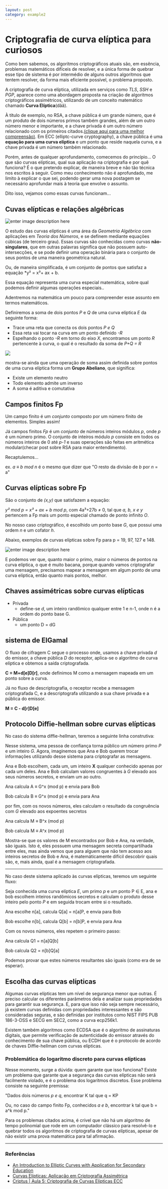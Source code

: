 ```yaml
---
layout: post
category: example2
---
```


# Criptografia de curva elíptica para curiosos

Como bem sabemos, os algoritmos criptográficos atuais são, em essência, problemas matemáticos difíceis de resolver, e  a única forma de quebrar esse tipo de sistema é por intermédio de alguns outros algoritmos que tentem resolver, da forma mais eficiente possível, o problema proposto.

A criptografia de curva elíptica, utilizada em serviços como *TLS*, *SSH* e *PGP*, aparece como uma abordagem proposta na criação de algoritmos criptográficos assimétricos, utilizando de um conceito matemático chamado **Curva Elíptica**(dãã).

À título de exemplo, no RSA, a chave pública é um grande número, que é um produto de dois números primos também grandes, além de um outro número menor e importante, e a chave privada é um outro número relacionado com os primeiros citados.[(clique aqui para uma melhor compreensão)](https://lynfs.github.io/rsa-para-curiosos.html). Em ECC (elliptc-curve cryptography), a chave pública é uma **equação para uma curva elíptica** e um ponto que reside naquela curva, e a chave privada é um número também relacionado.

Porém, antes de qualquer aprofundamento, comecemos do princípio... O que são curvas elípticas, qual sua aplicação na criptografia e por quê funciona? É o que pretendo explicar, de maneira breve e não tão técnica nos escritos à seguir. Como meu conhecimento não é aprofundado, me limito à explicar o que sei, podendo gerar uma nova postagem se necessário aprofundar mais à teoria que envolve o assunto. 

Dito isso, vejamos como essas curvas funcionam...

## Cuvas elípticas e relações algébricas

![enter image description here](https://upload.wikimedia.org/wikipedia/commons/thumb/c/c1/ECClines.svg/1920px-ECClines.svg.png)

O estudo das curvas elípticas é uma área da *Geometria Algébrica* com aplicações em *Teoria dos Números*, e se definem mediante equações cúbicas (de terceiro grau). Essas curvas são conhecidas como curvas **não-singulares**, que em outras palavras significa que não possuem auto-intersecções, e se pode definir uma operação binária para o conjunto de seus pontos de uma maneira geométrica natural.

Ou, de maneira simplificada, é um conjunto de pontos que satisfaz a equação *y² = x³+ ax + b.

Essa equação representa uma curva especial matemática, sobre qual podemos definir algumas operações especiais..


Adentremos na matemática um pouco para compreender esse assunto em termos matemáticos.

Definiremos a soma de dois pontos *P* e *Q* de uma curva elíptica *E* da seguinte forma:

* Trace uma reta que conecta os dois pontos *P e Q*
* Essa reta vai tocar na curva em um ponto definido *-R*
* Espelhando o ponto *-R* em torno do eixo *X*, encontramos um ponto *R* pertencente à curva, o qual é o resultado da soma de *P+Q = R*

![](https://www.researchgate.net/profile/Tabassum-Ara-2/publication/326009351/figure/fig1/AS:642029855977473@1530083254406/Point-Addition-on-the-Elliptic-Curve-18.png)

mostra-se ainda que uma operação de soma assim definida sobre pontos de uma curva elíptica forma um **Grupo Abeliano**, que significa:

* Existe um elemento neutro
* Todo elemento admite um inverso
* A soma é aditiva e comutativa

## Campos finitos Fp

Um campo finito é um *conjunto* composto por um número finito de elementos. Simples assim!

Já campos finitos *Fp* é um *conjunto* de números inteiros módulos *p*, onde *p* é um número primo. O conjunto de inteiros módulo *p* consiste em todos os números inteiros de 0 até *p-1* e suas operações são feitas em aritmética modular(checar post sobre RSA para maior entendimento).

Recaptulemos...

ex. *a ≡ b mod n* é o mesmo que dizer que "O resto da divisão de *b* por *n* = a"

## Curvas elípticas sobre Fp

São o conjunto de *(x,y)* que satisfazem a equação:

*y² mod p = x³ + ax + b mod p*, com  4a³+27b ≠ 0, tal que *a, b, x e y* pertencem a Fp mais um ponto especial chamado de ponto infinito *O*.

No nosso caso criptográfico, é escolhido um ponto base *G*, que possui uma ordem *n* e um cofator *h*.

Abaixo, exemplos de curvas elípticas sobre Fp para  p = 19, 97, 127 e 148.

![enter image description here](https://miro.medium.com/max/1216/0*7cfE3-WGOzLAI8EP.png)

E podemos ver que, quanto maior o primo, maior o números de pontos na curva elíptica, o que é muito bacana, porque quando vamos criptografar uma mensagem, precisamos mapear a mensagem em algum ponto de uma curva elíptica, então quanto mais pontos, melhor.


## Chaves assimétricas sobre curvas elípticas

* Privada
	* define-se *d*, um inteiro randômico qualquer entre 1 e n-1, onde n é a ordem do ponto base G.
* Pública
	* um ponto D = dG
	
## sistema de ElGamal

O fluxo de cifragem C segue o processo onde, usamos a chave privada *d* do emissor, a chave pública *D* do receptor,  aplica-se o algoritmo de curva elíptica e obtemos a saída criptografada.

**C = M+d[e]D[r]**, onde definimos M como a mensagem mapeada em um ponto sobre a curva.

Já no fluxo de descriptografia, o receptor recebe a mensagem criptografada C, e a descriptografa utilizando a sua chave privada e a pública do emissor.

**M = C - d[r]D[e]**

## Protocolo Diffie-hellman sobre curvas elípticas

No caso do sistema diffie-hellman, teremos a seguinte linha construtiva:

Nesse sistema, uma pessoa de confiança torna público um número primo *P* e um inteiro *G*. Agora, imaginemos que Ana e Bob querem trocar informações utilizando desse sistema para criptografar as mensagens.

Ana e Bob escolhem, cada um, um inteiro **X** qualquer conhecido apenas por cada um deles. Ana e Bob calculam valores congruentes à *G* elevado aos seus números secretos, e enviam um ao outro.

Ana calcula A ≡ G^x (mod p) e envia para Bob

Bob calcula B ≡ G^x (mod p) e envia para Ana

por fim, com os novos números, eles calculam o resultado da congruência com *G* elevado aos expoentes secretos

Ana calcula M ≡ B^x (mod p)

Bob calcula M ≡ A^x (mod p)

Mostra-se que os valores de M encontrados por Bob e Ana, na verdade, são iguais. Isto é, eles possuem uma mensagem secreta compartilhada entre eles, mas ainda vemos que para alguem que não tem acesso aos inteiros secretos de Bob e Ana, é matemáticamente difícil descobrir quais são, e, mais ainda, qual é a mensagem criptografada.

---

No caso deste sistema aplicado às curvas elípticas, teremos um seguinte fluxo:

Seja conhecida uma curva elíptica *E*, um primo *p* e um ponto P ∈ E, ana e bob escolhem inteiros randômicos secretos e calculam o produto desse inteiro pelo ponto *P* e em seguida trocam entre si o resultado.

Ana escolhe n[a], calcula Q[a] = n[a]P, e envia para Bob

Bob escolhe n[b], calcula Q[b] = n[b]P, e envia para Ana

Com os novos números, eles repetem o primeiro passo:

Ana calcula Q1 = n[a]Q[b]

Bob calcula Q2 = n[b]Q[a]

Podemos provar que estes números resultantes são iguais (como era de se esperar).

## Escolha das curvas elípticas

Algumas curvas elípticas tem um nível de segurança menor que outras. É preciso calcular os diferentes parâmetros dela e analizar suas propriedades para garantir sua segurança. E, para que isso não seja sempre necessário, já existem curvas definidas com propriedades interessantes e são consideradas seguras, e são definidas por institutos como NIST FIPS PUB 186-3-DSS e SECG em SEC2, como a curva ecp256k1.

Existem também algoritmos como ECDSA que é o algoritmo de assinaturas digitais, que permite verificação de autenticidade do emissor através do conhecimento de sua chave pública, ou ECDH que é o protocolo de acordo de chaves Diffie-hellman com curvas elípticas.

### Problemática do logaritmo discreto para curvas elípticas

Nesse momento, surge a dúvida: quem garante que isso funciona?
Existe um problema que garante que a segurança das curvas elípticas não será facilmente violado, e é o problema dos logaritmos discretos. 
Esse problema consiste na seguinte premissa:

"Dados dois números *p e q*, encontrar K tal que q = KP

Ou, no caso do campo finito Fp, conhecidos *a e b*, encontrar k tal que b = a^k mod p."

Para os problemas citados acima, é crível que não há um algoritmo de tempo polinomial que rode em um computador clássico para resolvê-lo e quebrar todos os algoritmos de criptografia de curvas elípticas, apesar de não existir uma prova matemática para tal afirmação.

---

### Referências

* [An Introduction to Elliptic Curves with Application for Secondary Education](https://periodicos.ufsm.br/cienciaenatura/article/download/14815/pdf)
* [Curvas Elípticas: Aplicação em Criptografia Assimétrica](https://www.lncc.br/~borges/doc/Curvas%20Elipticas%20-%20Aplicacao%20em%20Criptografia%20Assimetrica.pdf)
* [Criptus | Aula 5: Criptografia de Curvas Elípticas ECC](https://youtu.be/AEVrpvaObdI)

